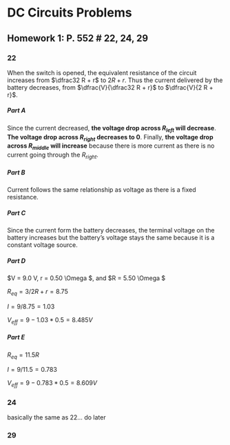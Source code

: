 # DC Circuits Problems

## Homework 1: P. 552 # 22, 24, 29 #

### 22

When the switch is opened, the equivalent resistance of the circuit increases from $\dfrac32 R + r$ to $2 R + r$. Thus the current delivered by the battery decreases, from  $\dfrac{V}{\dfrac32 R + r}$ to $\dfrac{V}{2 R + r}$.

##### Part A

Since the current decreased, **the voltage drop across $R_{left}$ will decrease**. **The voltage drop across $R_{right}$ decreases to 0**. Finally, **the voltage drop across $R_{middle}$ will increase** because there is more current as there is no current going through the $R_{right}$.

##### Part B

Current follows the same relationship as voltage as there is a fixed resistance. 

##### Part C

Since the current form the battery decreases, the terminal voltage on the battery increases but the battery’s voltage stays the same because it is a constant voltage source. 

##### Part D

$V = 9.0 V, r = 0.50 \Omega $, and $R = 5.50 \Omega $

$R_{eq} = 3/2R + r = 8.75$

$I = 9/8.75 = 1.03$

$V_{eff} = 9 - 1.03*0.5 = 8.485 V$

##### Part E

$R_{eq} = 11.5 R$

$I = 9/11.5 = 0.783$

$V_{eff} = 9 - 0.783*0.5 = 8.609 V$

### 24

basically the same as 22… do later

### 29


